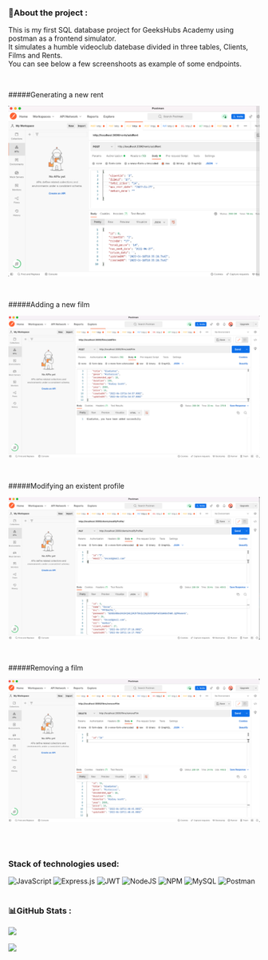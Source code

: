 ### 💫About the project :

<p>This is my first SQL database project for GeeksHubs Academy using postman as a frontend simulator.<br/> It simulates a humble videoclub datebase divided in three tables, Clients, Films and Rents. <br/>
You can see below a few screenshoots as example of some endpoints.</p><br/>

#####Generating a new rent 
<p align="center"><img src="/img/addRent.png"></img></p><br/>

#####Adding a new film 
<p align="center"><img src="/img/addFilm.png"></img></p><br/>

#####Modifying an existent profile
<p align="center"><img src="/img/modifyProfile.png"></img></p><br/>

#####Removing a film 
<p align="center"><img src="/img/removeFilm.png"></img></p><br/>
<br/>

### Stack of technologies used:
![JavaScript](https://img.shields.io/badge/javascript-%23323330.svg?style=for-the-badge&logo=javascript&logoColor=%23F7DF1E) ![Express.js](https://img.shields.io/badge/express.js-%23404d59.svg?style=for-the-badge&logo=express&logoColor=%2361DAFB) ![JWT](https://img.shields.io/badge/JWT-black?style=for-the-badge&logo=JSON%20web%20tokens) ![NodeJS](https://img.shields.io/badge/node.js-6DA55F?style=for-the-badge&logo=node.js&logoColor=white) ![NPM](https://img.shields.io/badge/NPM-%23000000.svg?style=for-the-badge&logo=npm&logoColor=white) ![MySQL](https://img.shields.io/badge/mysql-%2300f.svg?style=for-the-badge&logo=mysql&logoColor=white) ![Postman](https://img.shields.io/badge/Postman-FF6C37?style=for-the-badge&logo=postman&logoColor=white)<br/><br/>
### 📊GitHub Stats :
![](https://github-readme-stats.vercel.app/api?username=Alexdck&theme=dracula&hide_border=false&include_all_commits=false&count_private=true)<br/>

![](https://github-readme-stats.vercel.app/api/top-langs/?username=Alexdck&theme=dracula&hide_border=false&include_all_commits=false&count_private=true&layout=compact)
